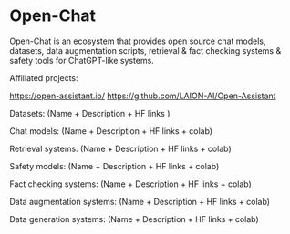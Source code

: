 # Open-Chat
Open-Chat is an ecosystem that provides open source chat models, datasets, data augmentation scripts, retrieval & fact checking systems & safety tools for ChatGPT-like systems.

Affiliated projects:

https://open-assistant.io/
https://github.com/LAION-AI/Open-Assistant

Datasets:
(Name + Description + HF links )

Chat models:
(Name + Description + HF links + colab)

Retrieval systems:
(Name + Description + HF links + colab)

Safety models:
(Name + Description + HF links + colab)

Fact checking systems:
(Name + Description + HF links + colab)

Data augmentation systems:
(Name + Description + HF links + colab)

Data generation systems:
(Name + Description + HF links + colab)
